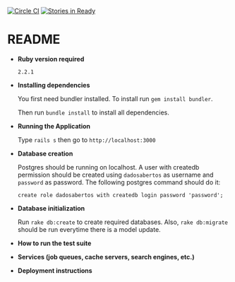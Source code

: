 [![Circle CI](https://circleci.com/gh/mccraveiro/pds-2015.svg?style=svg)](https://circleci.com/gh/mccraveiro/pds-2015) [![Stories in Ready](https://badge.waffle.io/mccraveiro/pds-2015.png?label=ready&title=Ready)](https://waffle.io/mccraveiro/pds-2015)
# README

* **Ruby version required**

  `2.2.1`

* **Installing dependencies**

  You first need bundler installed. To install run `gem install bundler`.

  Then run `bundle install` to install all dependencies.

* **Running the Application**

  Type `rails s` then go to `http://localhost:3000`

* **Database creation**

  Postgres should be running on localhost. A user with createdb permission should be created using `dadosabertos` as username and `password` as password. The following postgres command should do it:
  ```
  create role dadosabertos with createdb login password 'password';
  ```

* **Database initialization**

  Run `rake db:create` to create required databases.
  Also, `rake db:migrate` should be run everytime there is a model update.

* **How to run the test suite**

* **Services (job queues, cache servers, search engines, etc.)**

* **Deployment instructions**
